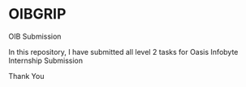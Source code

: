 # OIBGRIP
OIB Submission

In this repository, I have submitted all level 2 tasks for Oasis Infobyte Internship Submission

Thank You
